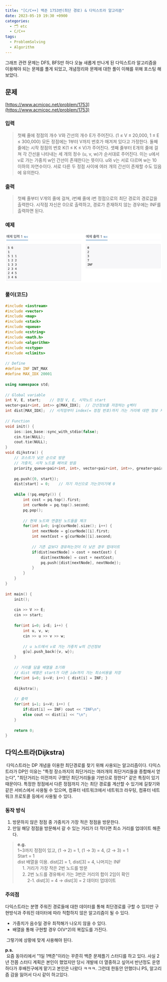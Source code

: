 ```yaml
---
title: "[C/C++] 백준 1753번(최단 경로) & 다익스트라 알고리즘"
date: 2023-05-19 19:30 +0900
categories:
  - 🗂️ etc
  - C/C++
tags:
  - ProblemSolving
  - Algorithm
---
```

그래프 관련 문제는 DFS, BFS만 하다 오늘 새롭게 만나게 된 다익스트라 알고리즘을 이용해야 되는 문제를 풀게 되었고, 개념정리와 문제에 대한 풀이 이해를 위해 포스팅 해보았다.

## **문제**

[https://www.acmicpc.net/problem/1753](https://www.acmicpc.net/problem/1753)

### 입력

> 첫째 줄에 정점의 개수 V와 간선의 개수 E가 주어진다. (1 ≤ V ≤ 20,000, 1 ≤ E ≤ 300,000) 모든 정점에는 1부터 V까지 번호가 매겨져 있다고 가정한다. 둘째 줄에는 시작 정점의 번호 K(1 ≤ K ≤ V)가 주어진다. 셋째 줄부터 E개의 줄에 걸쳐 각 간선을 나타내는 세 개의 정수 (u, v, w)가 순서대로 주어진다. 이는 u에서 v로 가는 가중치 w인 간선이 존재한다는 뜻이다. u와 v는 서로 다르며 w는 10 이하의 자연수이다. 서로 다른 두 정점 사이에 여러 개의 간선이 존재할 수도 있음에 유의한다.

### 출력

> 첫째 줄부터 V개의 줄에 걸쳐, i번째 줄에 i번 정점으로의 최단 경로의 경로값을 출력한다. 시작점 자신은 0으로 출력하고, 경로가 존재하지 않는 경우에는 INF를 출력하면 된다.

### 예제
![](assets/img/post/2023/05_19_백준_1753.png)


### 풀이(코드)

```cpp
#include <iostream>
#include <vector>
#include <map>
#include <stack>
#include <queue>
#include <cstring>
#include <math.h>
#include <algorithm>
#include <cctype>
#include <climits>

// Define
#define INF INT_MAX
#define MAX_IDX 20001

using namespace std;

// Global variable
int V, E, start;    // 정점 V, E, 시작노드 start
vector<pair<int, int>> g[MAX_IDX];  // 간선정보를 저장하는 g벡터
int dist[MAX_IDX];  // 시작점부터 index(= 정점 번호)까지 가는 거리에 대한 정보 저장

// Function
void init() {
    ios::ios_base::sync_with_stdio(false);
    cin.tie(NULL);
    cout.tie(NULL);
}
void dijkstra() {
    // 코스트가 낮은 순으로 방문
    // 가중치, 시작 노드를 페어로 받음
    priority_queue<pair<int, int>, vector<pair<int, int>>, greater<pair<int, int>>> pq;

    pq.push({0, start});
    dist[start] = 0;    // 자기 자신으로 가는것이기에 0

    while (!pq.empty()) {
        int cost = pq.top().first;
        int curNode = pq.top().second;
        pq.pop();

        // 현재 노드와 연결된 노드들을 체크
        for(int i=0; i<g[curNode].size(); i++) {
            int nextNode = g[curNode][i].first;
            int nextCost = g[curNode][i].second;

            // 기존 값보다 경유하는것이 더 낮은 경우 업데이트
            if(dist[nextNode] > cost + nextCost) {
                dist[nextNode] = cost + nextCost;
                pq.push({dist[nextNode], nextNode});
            }
        }
    }
}

int main() {
    init();
    
    cin >> V >> E;
    cin >> start;

    for(int i=0; i<E; i++) {
        int u, v, w;
        cin >> u >> v >> w; 

        // u 노드에서 v로 가는 가중치 w의 간선정보
        g[u].push_back({v, w}); 
    }

    // 거리를 담을 배열을 초기화
    // dist 배열은 start가 다른 idx까지 가는 최소비용을 저장
    for(int i=0; i<=V; i++) { dist[i] = INF; }

    dijkstra();

    // 출력
    for(int i=1; i<=V; i++) {
        if(dist[i] == INF) cout << "INF\n";
        else cout << dist[i] << "\n";
    }

    return 0;
}
```

## **다익스트라(Dijkstra)**

 다익스트라는 DP 개념을 이용한 최단경로를 찾기 위해 사용되는 알고리즘이다. 다익스트라가 DP인 이유는 "특정 장소까지의 최단거리는 여러개의 최단거리들을 종합해서 얻는다", "최단거리는 이전까지 구했던 최단거리들을 기반으로 정한다" 같은 특징이 있기 때문이다. 특정한 정점에서 다른 정점까지 가는 최단 경로를 계산할 수 있기에 길찾기와 같은 서비스에서 사용될 수 있으며, 컴퓨터 네트워크에서 네트워크 라우팅, 컴퓨터 네트워크 프로토콜 등에서 사용될 수 있다.

### 동작 방식

1.  방문하지 않은 정점 중 가중치가 가장 적은 정점을 방문한다.
2.  만일 해당 정점을 방문해서 갈 수 있는 거리가 더 작다면 최소 거리를 업데이트 해준다.

> **e.g.**  
> 1~3까지 정점이 있고, (1 → 2) = 1, (1 → 3) = 4, (2 → 3) = 1  
> Start = 1  
> dist 배열을 이용. dist\[2\] = 1, dist\[3\] = 4, 나머지는 INF  
>     1. 거리가 가장 작은 2번 노드를 방문  
>     2. 2번 노드를 경유해서 가는 3번은 거리의 합이 2임이 확인  
>         2-1. dist\[3\] = 4 → dist\[3\] = 2 데이터 업데이트

### 주의점

다익스트라는 분명 주워진 경로들에 대한 데이터를 통해 최단경로를 구할 수 있지만 구현방식과 주워진 데이터에 따라 적합하지 않은 알고리즘이 될 수 있다. 

-   가중치가 음수일 경우 최적해가 나오지 않을 수 있다.
-   배열을 통해 구현할 경우 O(V^2)의 복잡도를 가진다.

 그렇기에 상황에 맞게 사용해야 된다.

**p.s.**  
 요즘 동아리에서 "1일 1백준"이라는 꾸준히 백준 문제플기 스터디를 하고 있다. 사실 2년 전쯤 스터디 계획은 본인이 했었지만 당시 개발에 더 열중하고 싶어서 반년정도 운영하다가 후배친구에게 맡기고 본인은 나왔다 ㅋㅋㅋ. 그런데 한동안 안했더니 PS, 알고리즘 감을 잃어서 다시 같이 하고있다.